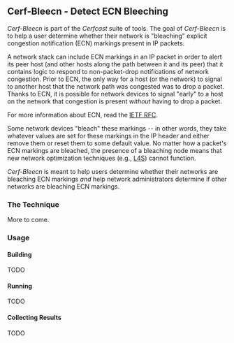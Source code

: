 ## Cerf-Bleecn - Detect ECN Bleeching

_Cerf-Bleecn_ is part of the _Cerfcast_ suite of tools. The goal of _Cerf-Bleecn_ is to help a user determine whether their network is "bleaching" explicit congestion notification (ECN) markings present in IP packets.

A network stack can include ECN markings in an IP packet in order to alert its peer host (and other hosts along the path between it and its peer) that it contains logic to respond to non-packet-drop notifications of network congestion. Prior to ECN, the only way for a host (or the network) to signal to another host that the network path was congested was to drop a packet. Thanks to ECN, it is possible for network devices to signal "early" to a host on the network that congestion is present _without_ having to drop a packet.

For more information about ECN, read the [IETF RFC](https://datatracker.ietf.org/doc/html/rfc3168).

Some network devices "bleach" these markings -- in other words, they take whatever values are set for these markings in the IP header and either remove them or reset them to some default value. No matter how a packet's ECN markings are bleached, the presence of a bleaching node means that new network optimization techniques (e.g., [L4S](https://datatracker.ietf.org/doc/rfc9330/)) cannot function.

_Cerf-Bleecn_ is meant to help users determine whether their networks are bleaching ECN markings _and_ help network administrators determine if other networks are bleaching ECN markings.

### The Technique

More to come.

### Usage

#### Building

TODO

#### Running

TODO

#### Collecting Results

TODO